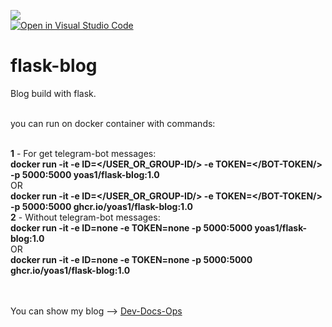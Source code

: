 ![](https://visitor-badge.glitch.me/badge?page_id=Yoas1.flask-blog)</br>
[![Open in Visual Studio Code](https://img.shields.io/static/v1?logo=visualstudiocode&label=&message=Open%20in%20Visual%20Studio%20Code&labelColor=2c2c32&color=007acc&logoColor=007acc)](https://open.vscode.dev/Yoas1/flask-blog)</br>

# flask-blog

Blog build with flask.<br><br>

you can run on docker container with commands:<br><br>

**1** - For get telegram-bot messages:<br>
        **docker run -it -e ID=</USER_OR_GROUP-ID/> -e TOKEN=</BOT-TOKEN/> -p 5000:5000 yoas1/flask-blog:1.0**<br>
        OR <br>
        **docker run -it -e ID=</USER_OR_GROUP-ID/> -e TOKEN=</BOT-TOKEN/> -p 5000:5000 ghcr.io/yoas1/flask-blog:1.0**<br>
**2** - Without telegram-bot messages:<br>
        **docker run -it -e ID=none -e TOKEN=none -p 5000:5000 yoas1/flask-blog:1.0**<br>
        OR <br>
        **docker run -it -e ID=none -e TOKEN=none -p 5000:5000 ghcr.io/yoas1/flask-blog:1.0**<br>
<br><br>

You can show my blog --> [Dev-Docs-Ops](https://yoas1.pythonanywhere.com)
